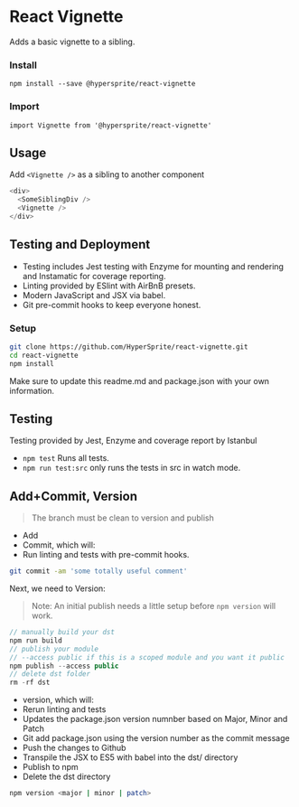 # React Vignette

Adds a basic vignette to a sibling.


### Install
```npm install --save @hypersprite/react-vignette```

### Import
```import Vignette from '@hypersprite/react-vignette'```

## Usage
Add ```<Vignette />``` as a sibling to another component

```js
<div>
  <SomeSiblingDiv />
  <Vignette />
</div>
```


## Testing and Deployment

* Testing includes Jest testing with Enzyme for mounting and rendering and Instamatic for coverage reporting.
* Linting provided by ESlint with AirBnB presets.
* Modern JavaScript and JSX via babel.
* Git pre-commit hooks to keep everyone honest.


### Setup
```bash
git clone https://github.com/HyperSprite/react-vignette.git
cd react-vignette
npm install
```
Make sure to update this readme.md and package.json with your own information.

## Testing

Testing provided by Jest, Enzyme and coverage report by Istanbul

* ```npm test``` Runs all tests.
* ```npm run test:src``` only runs the tests in src in watch mode.

## Add+Commit, Version

> The branch must be clean to version and publish

* Add
* Commit, which will:
 * Run linting and tests with pre-commit hooks.

```bash
git commit -am 'some totally useful comment'
```

Next, we need to Version:

> Note: An initial publish needs a little setup before ```npm version``` will work.

```js
// manually build your dst
npm run build
// publish your module
// --access public if this is a scoped module and you want it public
npm publish --access public
// delete dst folder
rm -rf dst
```

* version, which will:
 * Rerun linting and tests
 * Updates the package.json version numnber based on Major, Minor and Patch
 * Git add package.json using the version number as the commit message
 * Push the changes to Github
 * Transpile the JSX to ES5 with babel into the dst/ directory
 * Publish to npm
 * Delete the dst directory

```bash   
npm version <major | minor | patch>
```

